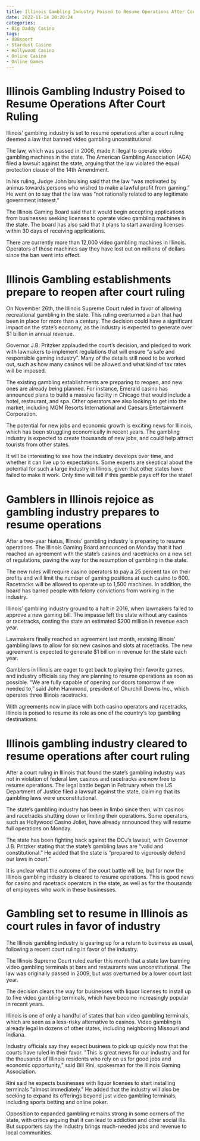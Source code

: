 ```yaml
---
title: Illinois Gambling Industry Poised to Resume Operations After Court Ruling 
date: 2022-11-14 20:20:24
categories:
- Big Daddy Casino
tags:
- 888sport
- Stardust Casino
- Hollywood Casino
- Online Casino
- Online Games
---
```



#  Illinois Gambling Industry Poised to Resume Operations After Court Ruling 

Illinois’ gambling industry is set to resume operations after a court ruling deemed a law that banned video gambling unconstitutional.

The law, which was passed in 2006, made it illegal to operate video gambling machines in the state. The American Gambling Association (AGA) filed a lawsuit against the state, arguing that the law violated the equal protection clause of the 14th Amendment.

In his ruling, Judge John bruising said that the law “was motivated by animus towards persons who wished to make a lawful profit from gaming.” He went on to say that the law was “not rationally related to any legitimate government interest.”

The Illinois Gaming Board said that it would begin accepting applications from businesses seeking licenses to operate video gambling machines in the state. The board has also said that it plans to start awarding licenses within 30 days of receiving applications.

There are currently more than 12,000 video gambling machines in Illinois. Operators of those machines say they have lost out on millions of dollars since the ban went into effect.

#  Illinois Gambling establishments prepare to reopen after court ruling 

On November 26th, the Illinois Supreme Court ruled in favor of allowing recreational gambling in the state. This ruling overturned a ban that had been in place for more than a century. The decision could have a significant impact on the state’s economy, as the industry is expected to generate over $1 billion in annual revenue.

Governor J.B. Pritzker applauded the court’s decision, and pledged to work with lawmakers to implement regulations that will ensure “a safe and responsible gaming industry”. Many of the details still need to be worked out, such as how many casinos will be allowed and what kind of tax rates will be imposed.

The existing gambling establishments are preparing to reopen, and new ones are already being planned. For instance, Emerald casino has announced plans to build a massive facility in Chicago that would include a hotel, restaurant, and spa. Other operators are also looking to get into the market, including MGM Resorts International and Caesars Entertainment Corporation.

The potential for new jobs and economic growth is exciting news for Illinois, which has been struggling economically in recent years. The gambling industry is expected to create thousands of new jobs, and could help attract tourists from other states.

It will be interesting to see how the industry develops over time, and whether it can live up to expectations. Some experts are skeptical about the potential for such a large industry in Illinois, given that other states have failed to make it work. Only time will tell if this gamble pays off for the state!

#  Gamblers in Illinois rejoice as gambling industry prepares to resume operations 

After a two-year hiatus, Illinois’ gambling industry is preparing to resume operations. The Illinois Gaming Board announced on Monday that it had reached an agreement with the state’s casinos and racetracks on a new set of regulations, paving the way for the resumption of gambling in the state. 

The new rules will require casino operators to pay a 25 percent tax on their profits and will limit the number of gaming positions at each casino to 600. Racetracks will be allowed to operate up to 1,500 machines. In addition, the board has barred people with felony convictions from working in the industry. 

Illinois’ gambling industry ground to a halt in 2016, when lawmakers failed to approve a new gaming bill. The impasse left the state without any casinos or racetracks, costing the state an estimated $200 million in revenue each year. 

Lawmakers finally reached an agreement last month, revising Illinois’ gambling laws to allow for six new casinos and slots at racetracks. The new agreement is expected to generate $1 billion in revenue for the state each year. 

Gamblers in Illinois are eager to get back to playing their favorite games, and industry officials say they are planning to resume operations as soon as possible. “We are fully capable of opening our doors tomorrow if we needed to,” said John Hammond, president of Churchill Downs Inc., which operates three Illinois racetracks. 

With agreements now in place with both casino operators and racetracks, Illinois is poised to resume its role as one of the country’s top gambling destinations.

#  Illinois gambling industry cleared to resume operations after court ruling 

After a court ruling in Illinois that found the state’s gambling industry was not in violation of federal law, casinos and racetracks are now free to resume operations. The legal battle began in February when the US Department of Justice filed a lawsuit against the state, claiming that its gambling laws were unconstitutional.

The state’s gambling industry has been in limbo since then, with casinos and racetracks shutting down or limiting their operations. Some operators, such as Hollywood Casino Joliet, have already announced they will resume full operations on Monday.

The state has been fighting back against the DOJ’s lawsuit, with Governor J.B. Pritzker stating that the state’s gambling laws are “valid and constitutional.” He added that the state is “prepared to vigorously defend our laws in court.”

It is unclear what the outcome of the court battle will be, but for now the Illinois gambling industry is cleared to resume operations. This is good news for casino and racetrack operators in the state, as well as for the thousands of employees who work in these businesses.

#  Gambling set to resume in Illinois as court rules in favor of industry

The Illinois gambling industry is gearing up for a return to business as usual, following a recent court ruling in favor of the industry.

The Illinois Supreme Court ruled earlier this month that a state law banning video gambling terminals at bars and restaurants was unconstitutional. The law was originally passed in 2009, but was overturned by a lower court last year.

The decision clears the way for businesses with liquor licenses to install up to five video gambling terminals, which have become increasingly popular in recent years.

Illinois is one of only a handful of states that ban video gambling terminals, which are seen as a less-risky alternative to casinos. Video gambling is already legal in dozens of other states, including neighboring Missouri and Indiana.

Industry officials say they expect business to pick up quickly now that the courts have ruled in their favor. "This is great news for our industry and for the thousands of Illinois residents who rely on us for good jobs and economic opportunity," said Bill Rini, spokesman for the Illinois Gaming Association.

Rini said he expects businesses with liquor licenses to start installing terminals "almost immediately." He added that the industry will also be seeking to expand its offerings beyond just video gambling terminals, including sports betting and online poker.

Opposition to expanded gambling remains strong in some corners of the state, with critics arguing that it can lead to addiction and other social ills. But supporters say the industry brings much-needed jobs and revenue to local communities.